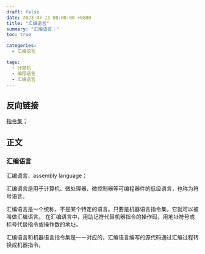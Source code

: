 ```yaml
---
draft: false
date: 2023-07-11 08:00:00 +0800
title: "汇编语言"
summary: "汇编语言；"
toc: true

categories:
  - 汇编语言

tags:
  - 计算机
  - 编程语言
  - 汇编语言
---
```


## 反向链接

[指令集](/计算机/程序/指令集)；

## 正文

### 汇编语言

汇编语言、assembly language；

汇编语言是用于计算机、微处理器、微控制器等可编程器件的低级语言，也称为符号语言。

汇编语言是一个统称，不是某个特定的语言。只要是机器语言指令集，它就可以被叫做汇编语言。
在汇编语言中，用助记符代替机器指令的操作码，用地址符号或标号代替指令或操作数的地址。

汇编语言和机器语言指令集是一一对应的，汇编语言编写的源代码通过汇编过程转换成机器指令。
